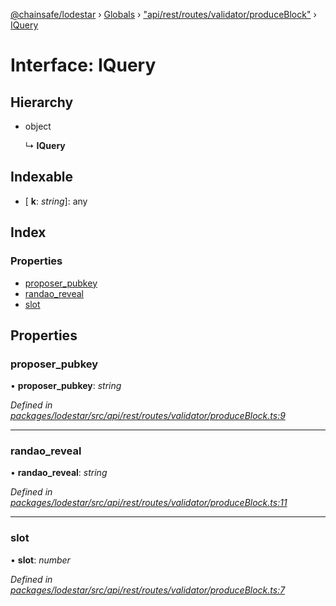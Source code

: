 [@chainsafe/lodestar](../README.md) › [Globals](../globals.md) › ["api/rest/routes/validator/produceBlock"](../modules/_api_rest_routes_validator_produceblock_.md) › [IQuery](_api_rest_routes_validator_produceblock_.iquery.md)

# Interface: IQuery

## Hierarchy

* object

  ↳ **IQuery**

## Indexable

* \[ **k**: *string*\]: any

## Index

### Properties

* [proposer_pubkey](_api_rest_routes_validator_produceblock_.iquery.md#proposer_pubkey)
* [randao_reveal](_api_rest_routes_validator_produceblock_.iquery.md#randao_reveal)
* [slot](_api_rest_routes_validator_produceblock_.iquery.md#slot)

## Properties

###  proposer_pubkey

• **proposer_pubkey**: *string*

*Defined in [packages/lodestar/src/api/rest/routes/validator/produceBlock.ts:9](https://github.com/ChainSafe/lodestar/blob/9787fff37/packages/lodestar/src/api/rest/routes/validator/produceBlock.ts#L9)*

___

###  randao_reveal

• **randao_reveal**: *string*

*Defined in [packages/lodestar/src/api/rest/routes/validator/produceBlock.ts:11](https://github.com/ChainSafe/lodestar/blob/9787fff37/packages/lodestar/src/api/rest/routes/validator/produceBlock.ts#L11)*

___

###  slot

• **slot**: *number*

*Defined in [packages/lodestar/src/api/rest/routes/validator/produceBlock.ts:7](https://github.com/ChainSafe/lodestar/blob/9787fff37/packages/lodestar/src/api/rest/routes/validator/produceBlock.ts#L7)*
